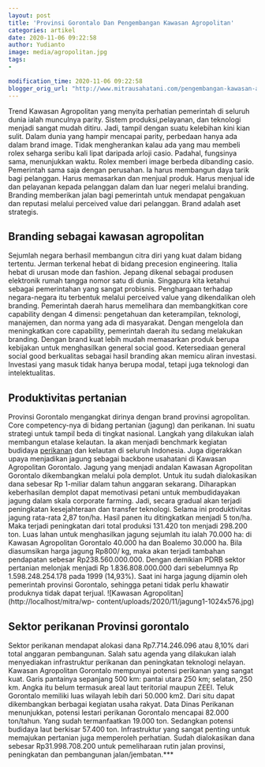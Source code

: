 ```yaml
---
layout: post
title: 'Provinsi Gorontalo Dan Pengembangan Kawasan Agropolitan'
categories: artikel
date: 2020-11-06 09:22:58
author: Yudianto
image: media/agropolitan.jpg
tags:
- 

modification_time: 2020-11-06 09:22:58
blogger_orig_url: "http://www.mitrausahatani.com/pengembangan-kawasan-agropolitan.html"
---
```


Trend Kawasan Agropolitan yang menyita perhatian pemerintah di seluruh dunia
ialah munculnya parity. Sistem produksi,pelayanan, dan teknologi menjadi
sangat mudah ditiru. Jadi, tampil dengan suatu kelebihan kini kian sulit.
Dalam dunia yang hampir mencapai parity, perbedaan hanya ada dalam brand
image. Tidak mengherankan kalau ada yang mau membeli rolex seharga seribu kali
lipat daripada arloji casio. Padahal, fungsinya sama, menunjukkan waktu. Rolex
memberi image berbeda dibanding casio. Pemerintah sama saja dengan perusahan.
Ia harus membangun daya tarik bagi pelanggan. Harus memasarkan dan menjual
produk. Harus menjual ide dan pelayanan kepada pelanggan dalam dan luar negeri
melalui branding. Branding memberikan jalan bagi pemerintah untuk mendapat
pengakuan dan reputasi melalui perceived value dari pelanggan. Brand adalah
aset strategis.

## Branding sebagai kawasan agropolitan

Sejumlah negara berhasil membangun citra diri yang kuat dalam bidang tertentu.
Jerman terkenal hebat di bidang precesion engineering. Italia hebat di urusan
mode dan fashion. Jepang dikenal sebagai produsen elektronik rumah tangga
nomor satu di dunia. Singapura kita ketahui sebagai pemerintahan yang sangat
probisnis. Penghargaan terhadap negara-negara itu terbentuk melalui perceived
value yang dikendalikan oleh branding. Pemerintah daerah harus memelihara dan
membangkitkan core capability dengan 4 dimensi: pengetahuan dan keterampilan,
teknologi, manajemen, dan norma yang ada di masyarakat. Dengan mengelola dan
meningkatkan core capability, pemerintah daerah itu sedang melakukan branding.
Dengan brand kuat lebih mudah memasarkan produk berupa kebijakan untuk
menghasilkan general social good. Ketersediaan general social good berkualitas
sebagai hasil branding akan memicu aliran investasi. Investasi yang masuk
tidak hanya berupa modal, tetapi juga teknologi dan intelektualitas.

## Produktivitas pertanian

Provinsi Gorontalo mengangkat dirinya dengan brand provinsi agropolitan. Core
competency-nya di bidang pertanian (jagung) dan perikanan. Ini suatu strategi
untuk tampil beda di tingkat nasional. Langkah yang dilakukan ialah membangun
etalase kelautan. Ia akan menjadi benchmark kegiatan budidaya
[perikanan](https://www.mitrausahatani.com/perikanan "perikanan") dan kelautan di
seluruh Indonesia. Juga digerakkan upaya menjadikan jagung sebagai backbone
usahatani di Kawasan Agropolitan Gorontalo. Jagung yang menjadi andalan
Kawasan Agropolitan Gorontalo dikembangkan melalui pola demplot. Untuk itu
sudah dialokasikan dana sebesar Rp 1-miliar dalam tahun anggaran sekarang.
Diharapkan keberhasilan demplot dapat memotivasi petani untuk membudidayakan
jagung dalam skala corporate farming. Jadi, secara gradual akan terjadi
peningkatan kesejahteraan dan transfer teknologi. Selama ini produktivitas
jagung rata-rata 2,87 ton/ha. Hasil panen itu ditingkatkan menjadi 5 ton/ha.
Maka terjadi peningkatan dari total produksi 131.420 ton menjadi 298.200 ton.
Luas lahan untuk menghasilkan jagung sejumlah itu ialah 70.000 ha: di Kawasan
Agropolitan Gorontalo 40.000 ha dan Boalemo 30.000 ha. Bila diasumsikan harga
jagung Rp800/ kg, maka akan terjadi tambahan pendapatan sebesar
Rp238.560.000.000. Dengan demikian PDRB sektor pertanian melonjak menjadi Rp
1.836.808.000.000 dari sebelumnya Rp 1.598.248.254.178 pada 1999 (14,93%).
Saat ini harga jagung dijamin oleh pemerintah provinsi Gorontalo, sehingga
petani tidak perlu khawatir produknya tidak dapat terjual. ![Kawasan
Agropolitan](http://localhost/mitra/wp-
content/uploads/2020/11/jagung1-1024x576.jpg)

## Sektor perikanan Provinsi gorontalo

Sektor perikanan mendapat alokasi dana Rp7.714.246.096 atau 8,10% dari total
anggaran pembangunan. Salah satu agenda yang dilakukan ialah menyediakan
infrastruktur perikanan dan peningkatan teknologi nelayan. Kawasan Agropolitan
Gorontalo mempunyai potensi perikanan yang sangat kuat. Garis pantainya
sepanjang 500 km: pantai utara 250 km; selatan, 250 km. Angka itu belum
termasuk areal laut teritorial maupun ZEEI. Teluk Gorontalo memiliki luas
wilayah lebih dari 50.000 km2. Dari situ dapat dikembangkan berbagai kegiatan
usaha rakyat. Data Dinas Perikanan menunjukkan, potensi lestari perikanan
Gorontalo mencapai 82.000 ton/tahun. Yang sudah termanfaatkan 19.000 ton.
Sedangkan potensi budidaya laut berkisar 57.400 ton. Infrastruktur yang sangat
penting untuk memajukan pertanian juga memperoleh perhatian. Sudah
dialokasikan dana sebesar Rp31.998.708.200 untuk pemeliharaan rutin jalan
provinsi, peningkatan dan pembangunan jalan/jembatan.***


